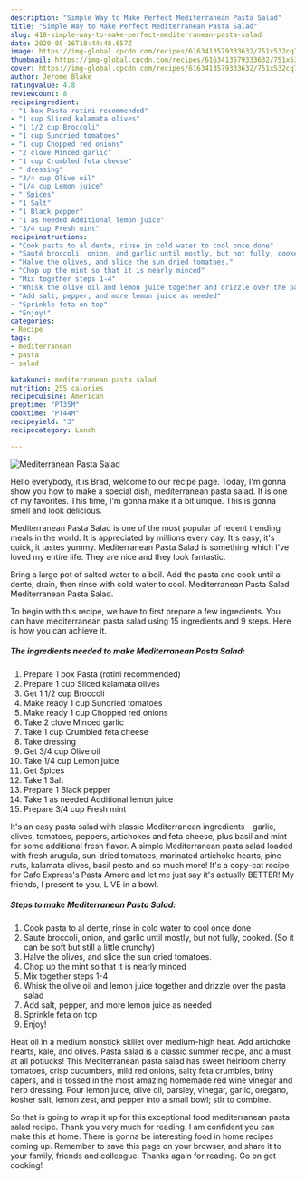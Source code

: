 ```yaml
---
description: "Simple Way to Make Perfect Mediterranean Pasta Salad"
title: "Simple Way to Make Perfect Mediterranean Pasta Salad"
slug: 418-simple-way-to-make-perfect-mediterranean-pasta-salad
date: 2020-05-16T18:44:48.657Z
image: https://img-global.cpcdn.com/recipes/6163413579333632/751x532cq70/mediterranean-pasta-salad-recipe-main-photo.jpg
thumbnail: https://img-global.cpcdn.com/recipes/6163413579333632/751x532cq70/mediterranean-pasta-salad-recipe-main-photo.jpg
cover: https://img-global.cpcdn.com/recipes/6163413579333632/751x532cq70/mediterranean-pasta-salad-recipe-main-photo.jpg
author: Jerome Blake
ratingvalue: 4.8
reviewcount: 8
recipeingredient:
- "1 box Pasta rotini recommended"
- "1 cup Sliced kalamata olives"
- "1 1/2 cup Broccoli"
- "1 cup Sundried tomatoes"
- "1 cup Chopped red onions"
- "2 clove Minced garlic"
- "1 cup Crumbled feta cheese"
- " dressing"
- "3/4 cup Olive oil"
- "1/4 cup Lemon juice"
- " Spices"
- "1 Salt"
- "1 Black pepper"
- "1 as needed Additional lemon juice"
- "3/4 cup Fresh mint"
recipeinstructions:
- "Cook pasta to al dente, rinse in cold water to cool once done"
- "Sauté broccoli, onion, and garlic until mostly, but not fully, cooked. (So it can be soft but still a little crunchy)"
- "Halve the olives, and slice the sun dried tomatoes."
- "Chop up the mint so that it is nearly minced"
- "Mix together steps 1-4"
- "Whisk the olive oil and lemon juice together and drizzle over the pasta salad"
- "Add salt, pepper, and more lemon juice as needed"
- "Sprinkle feta on top"
- "Enjoy!"
categories:
- Recipe
tags:
- mediterranean
- pasta
- salad

katakunci: mediterranean pasta salad 
nutrition: 255 calories
recipecuisine: American
preptime: "PT35M"
cooktime: "PT44M"
recipeyield: "3"
recipecategory: Lunch

---
```



![Mediterranean Pasta Salad](https://img-global.cpcdn.com/recipes/6163413579333632/751x532cq70/mediterranean-pasta-salad-recipe-main-photo.jpg)

Hello everybody, it is Brad, welcome to our recipe page. Today, I'm gonna show you how to make a special dish, mediterranean pasta salad. It is one of my favorites. This time, I'm gonna make it a bit unique. This is gonna smell and look delicious.

Mediterranean Pasta Salad is one of the most popular of recent trending meals in the world. It is appreciated by millions every day. It's easy, it's quick, it tastes yummy. Mediterranean Pasta Salad is something which I've loved my entire life. They are nice and they look fantastic.

Bring a large pot of salted water to a boil. Add the pasta and cook until al dente; drain, then rinse with cold water to cool. Mediterranean Pasta Salad Mediterranean Pasta Salad.


To begin with this recipe, we have to first prepare a few ingredients. You can have mediterranean pasta salad using 15 ingredients and 9 steps. Here is how you can achieve it.

<!--inarticleads1-->

##### The ingredients needed to make Mediterranean Pasta Salad:

1. Prepare 1 box Pasta (rotini recommended)
1. Prepare 1 cup Sliced kalamata olives
1. Get 1 1/2 cup Broccoli
1. Make ready 1 cup Sundried tomatoes
1. Make ready 1 cup Chopped red onions
1. Take 2 clove Minced garlic
1. Take 1 cup Crumbled feta cheese
1. Take  dressing
1. Get 3/4 cup Olive oil
1. Take 1/4 cup Lemon juice
1. Get  Spices
1. Take 1 Salt
1. Prepare 1 Black pepper
1. Take 1 as needed Additional lemon juice
1. Prepare 3/4 cup Fresh mint


It&#39;s an easy pasta salad with classic Mediterranean ingredients - garlic, olives, tomatoes, peppers, artichokes and feta cheese, plus basil and mint for some additional fresh flavor. A simple Mediterranean pasta salad loaded with fresh arugula, sun-dried tomatoes, marinated artichoke hearts, pine nuts, kalamata olives, basil pesto and so much more! It&#39;s a copy-cat recipe for Cafe Express&#39;s Pasta Amore and let me just say it&#39;s actually BETTER! My friends, I present to you, L ️VE in a bowl. 

<!--inarticleads2-->

##### Steps to make Mediterranean Pasta Salad:

1. Cook pasta to al dente, rinse in cold water to cool once done
1. Sauté broccoli, onion, and garlic until mostly, but not fully, cooked. (So it can be soft but still a little crunchy)
1. Halve the olives, and slice the sun dried tomatoes.
1. Chop up the mint so that it is nearly minced
1. Mix together steps 1-4
1. Whisk the olive oil and lemon juice together and drizzle over the pasta salad
1. Add salt, pepper, and more lemon juice as needed
1. Sprinkle feta on top
1. Enjoy!


Heat oil in a medium nonstick skillet over medium-high heat. Add artichoke hearts, kale, and olives. Pasta salad is a classic summer recipe, and a must at all potlucks! This Mediterranean pasta salad has sweet heirloom cherry tomatoes, crisp cucumbers, mild red onions, salty feta crumbles, briny capers, and is tossed in the most amazing homemade red wine vinegar and herb dressing. Pour lemon juice, olive oil, parsley, vinegar, garlic, oregano, kosher salt, lemon zest, and pepper into a small bowl; stir to combine. 

So that is going to wrap it up for this exceptional food mediterranean pasta salad recipe. Thank you very much for reading. I am confident you can make this at home. There is gonna be interesting food in home recipes coming up. Remember to save this page on your browser, and share it to your family, friends and colleague. Thanks again for reading. Go on get cooking!
